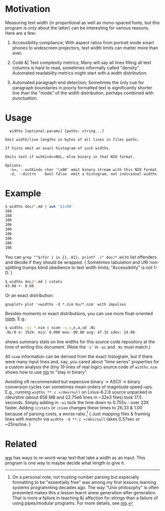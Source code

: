 Motivation
==========
Measuring text width (in proportional as well as mono-spaced fonts, but this
program is only about the latter) can be interesting for various reasons.  Here
are a few:

 1. Accessibility compliance; With aspect ratios from portrait mode smart phones
    to widescreen projectors, text width limits can matter more than ever.

 2. Code &| Text complexity metrics; Many will say all lines filling all text
    columns is hard to read, sometimes informally called "density".  Automated
    readability metrics might start with a width distribution.

 3. Automated paragraph end detection; Sometimes the only cue for paragraph
    boundaries in poorly formatted text is significantly shorter line than the
    "mode" of the width distribution, perhaps combined with punctuation.

Usage
=====
```
  widths [optional-params] [paths: string...]

Emit width/line lengths in bytes of all lines in files paths.

If histo emit an exact histogram of such widths.

Emits text if outKind==NUL, else binary in that NIO format.

Options:
  -o=, --outKind= char '\x00' emit binary stream with this NIO format
  -d, --distro    bool false  emit a histogram, not individual widths
```

Example
=======
```sh
$ widths doc/*.md | awk '$1>80'
168
168
106
106
106
106
106
106
106
```
You can `grep "^$(for i in {1..81}; printf .)" doc/*.md` to list offenders and
decide if they should be wrapped. { Sometimes tabulation and URI non-splitting
trumps blind obedience to text width limits; "Accessibility" is not 1-D. }

```sh
$ widths doc/*.md | cstats
43.08 +- 0.60
```

Or an exact distribution:
```gnuplot
gnuplot> plot '<widths -d *.nim bu/*.nim' with impulses
```

Besides moments or exact distributions, you can use more float-oriented
[niom](niom.md).  E.g.:
```sh
$ widths -oi *.nim | niom -s,=,n,a,sd .Ni
.Ni:0 n: 3524. min: 0.000 max: 80.00 avg: 47.32 sdev: 24.96
```

shows summary stats on line widths for this source code repository at the time
of writing this document. (Note the `'i'` in `-oi` and `.Ni` must match.)

All `niom` information can be derived from the exact histogram, but if there
were many input lines and, say, you cared about "time series" properties for a
custom analysis the (tiny 19 lines of real logic) source code of `widths.nim`
shows how to use [nio](https://github.com/c-blake/nio) to "stay in binary".

Avoiding oft recommended but expensive binary -> ASCII -> binary conversion
cycles can sometimes mean orders of magnitude speed-ups.  E.g., running `widths
**.c >/dev/null` on Linux-6.2.8 source unpacked in /dev/shm (about 658 MB and
22.75e6 lines in ~32e3 files) took 17.5 seconds.  Simply adding in `-oi` took
the time down to 0.755s - over 23X faster.  Adding `|cstats` or `|niom` changes
these times to 26.33 & 1.00 because of parsing costs, a worse ratio.[^1] { Just
mapping files & framing lines with memchr via `widths -d **.c >/dev/null` takes
0.57sec or ~25ns/line. }

Related
=======
[ww](ww.md) has ways to re-word-wrap text that take a width as an input.  This
program is one way to maybe decide what length to give it.

[^1]: On a personal note, not trusting number parsing but especially formatting
to be "essentially free" was among my first lessons learning systems programming
decades ago.  The way "Unix philosophy" is often presented makes this a lesson
learnt anew generation after generation.  That is more a failure in teaching &|
affection for strings than a failure of using pipes/modular programs.  For more
details, see [nio](https://github.com/c-blake/nio).
